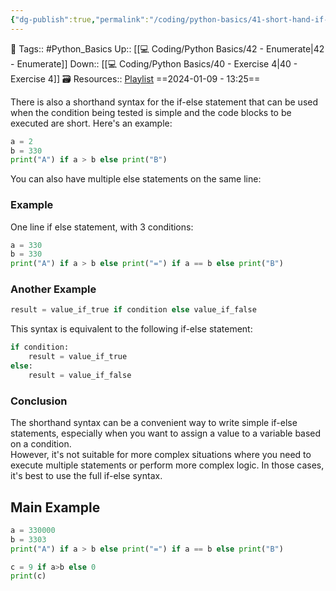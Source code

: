 ```yaml
---
{"dg-publish":true,"permalink":"/coding/python-basics/41-short-hand-if-else/","dgPassFrontmatter":true,"noteIcon":"3","created":"2024-01-09T13:24:54.787+05:30","updated":"2024-01-12T16:10:29.087+05:30"}
---
```


🧶 Tags:: #Python_Basics 
Up:: [[💻 Coding/Python Basics/42 - Enumerate\|42 - Enumerate]]
Down:: [[💻 Coding/Python Basics/40 - Exercise 4\|40 - Exercise 4]]
🗃 Resources:: [Playlist](https://www.youtube.com/playlist?list=PLu0W_9lII9agwh1XjRt242xIpHhPT2llg)
==2024-01-09 - 13:25==

There is also a shorthand syntax for the if-else statement that can be used when the condition being tested is simple and the code blocks to be executed are short. Here's an example:
```python
a = 2
b = 330
print("A") if a > b else print("B")
```

You can also have multiple else statements on the same line:

### Example
One line if else statement, with 3 conditions:

```python
a = 330
b = 330
print("A") if a > b else print("=") if a == b else print("B")
```

### Another Example
```python
result = value_if_true if condition else value_if_false
```

This syntax is equivalent to the following if-else statement:
```python
if condition:
	result = value_if_true
else:
	result = value_if_false
```

### Conclusion
The shorthand syntax can be a convenient way to write simple if-else statements, especially when you want to assign a value to a variable based on a condition.  
However, it's not suitable for more complex situations where you need to execute multiple statements or perform more complex logic. In those cases, it's best to use the full if-else syntax.

## Main Example
```python
a = 330000
b = 3303
print("A") if a > b else print("=") if a == b else print("B")

c = 9 if a>b else 0
print(c)
```